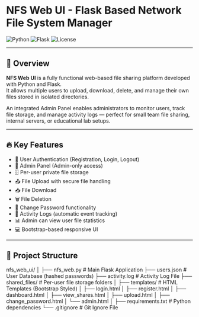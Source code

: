 # NFS Web UI - Flask Based Network File System Manager

![Python](https://img.shields.io/badge/python-3.8+-blue)
![Flask](https://img.shields.io/badge/Flask-2.x-green)
![License](https://img.shields.io/badge/license-MIT-lightgrey)

---

## 📖 Overview

**NFS Web UI** is a fully functional web-based file sharing platform developed with Python and Flask.  
It allows multiple users to upload, download, delete, and manage their own files stored in isolated directories.

An integrated Admin Panel enables administrators to monitor users, track file storage, and manage activity logs — perfect for small team file sharing, internal servers, or educational lab setups.

---

## 🔥 Key Features

- 🔐 User Authentication (Registration, Login, Logout)
- 👑 Admin Panel (Admin-only access)
- 🗄️ Per-user private file storage
- 📤 File Upload with secure file handling
- 📥 File Download
- 🗑 File Deletion
- 🔑 Change Password functionality
- 📝 Activity Logs (automatic event tracking)
- 📊 Admin can view user file statistics
- 💻 Bootstrap-based responsive UI

---

## 📁 Project Structure

nfs_web_ui/
│
├── nfs_web.py # Main Flask Application
├── users.json # User Database (hashed passwords)
├── activity.log # Activity Log File
├── shared_files/ # Per-user file storage folders
│
├── templates/ # HTML Templates (Bootstrap Styled)
│ ├── login.html
│ ├── register.html
│ ├── dashboard.html
│ ├── view_shares.html
│ ├── upload.html
│ ├── change_password.html
│ └── admin.html
│
├── requirements.txt # Python dependencies
└── .gitignore # Git Ignore File

